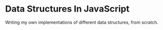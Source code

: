 # Data Structures In JavaScript
Writing my own implementations of different data structures, from scratch.
